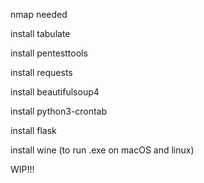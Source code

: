 nmap needed

 install tabulate

 install pentesttools

 install requests

 install beautifulsoup4

 install python3-crontab

 install flask

 install wine (to run .exe on macOS and linux)

 WIP!!!


